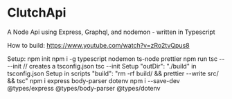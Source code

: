 # ClutchApi
A Node Api using Express, Graphql, and nodemon - written in Typescript

How to build:
https://www.youtube.com/watch?v=zRo2tvQpus8

Setup:
npm init
npm i -g typescript nodemon ts-node prettier
npm run tsc -- --init // creates a tsconfig.json
tsc --init
Setup "outDir": "./build" in tsconfig.json
Setup in scripts "build": "rm -rf build/ && prettier --write src/ && tsc"
npm i express body-parser dotenv
npm i --save-dev @types/express @types/body-parser @types/dotenv
